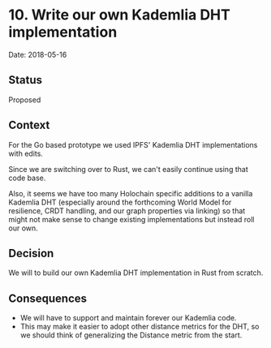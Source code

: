 # 10. Write our own Kademlia DHT implementation

Date: 2018-05-16

## Status

Proposed

## Context

For the Go based prototype we used IPFS' Kademlia DHT implementations with edits.

Since we are switching over to Rust, we can't easily continue using that code base.

Also, it seems we have too many Holochain specific additions to a vanilla Kademlia DHT  (especially around the forthcoming World Model for resilience, CRDT handling, and our graph properties via linking) so that might not make sense to change existing implementations but instead roll our own.

## Decision

We will to build our own Kademlia DHT implementation in Rust from scratch.

## Consequences

- We will have to support and maintain forever our Kademlia code.
- This may make it easier to adopt other distance metrics for the DHT, so we should think of generalizing the Distance metric from the start.
